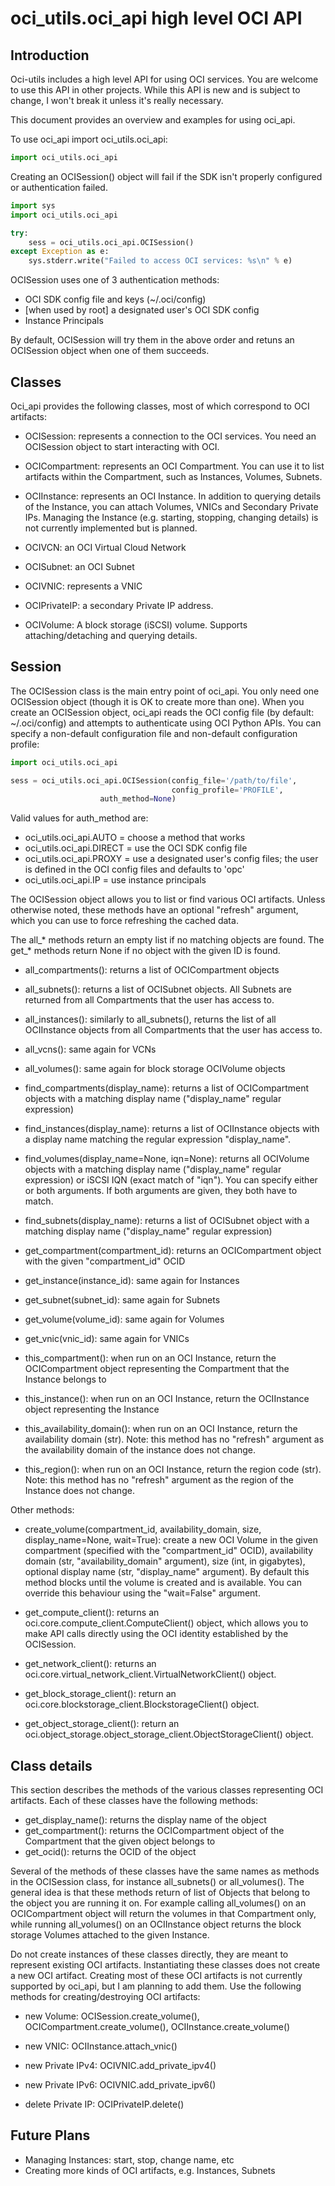 # oci_utils.oci_api high level OCI API

## Introduction

Oci-utils includes a high level API for using OCI services.  You are welcome
to use this API in other projects.
While this API is new and is subject to change, I won't break it unless it's
really necessary.

This document provides an overview and examples for using oci_api.

To use oci_api import oci_utils.oci_api:

```python
import oci_utils.oci_api
```

Creating an OCISession() object will fail if the SDK isn't properly
configured or authentication failed.

```python
import sys
import oci_utils.oci_api

try:
    sess = oci_utils.oci_api.OCISession()
except Exception as e:
    sys.stderr.write("Failed to access OCI services: %s\n" % e)
```

OCISession uses one of 3 authentication methods:
* OCI SDK config file and keys (~/.oci/config)
* [when used by root] a designated user's OCI SDK config
* Instance Principals

By default, OCISession will try them in the above order and retuns an OCISession
object when one of them succeeds.

## Classes

Oci_api provides the following classes, most of which correspond to OCI
artifacts:

* OCISession: represents a connection to the OCI services.  You need an
  OCISession object to start interacting with OCI.

* OCICompartment: represents an OCI Compartment.  You can use it to list
  artifacts within the Compartment, such as Instances, Volumes, Subnets.

* OCIInstance: represents an OCI Instance.  In addition to querying details
  of the Instance, you can attach Volumes, VNICs and Secondary Private IPs.
  Managing the Instance (e.g. starting, stopping, changing details) is not
  currently implemented but is planned.

* OCIVCN: an OCI Virtual Cloud Network

* OCISubnet: an OCI Subnet

* OCIVNIC: represents a VNIC

* OCIPrivateIP: a secondary Private IP address.

* OCIVolume: A block storage (iSCSI) volume.  Supports attaching/detaching and
  querying details.

## Session

The OCISession class is the main entry point of oci_api.  You only need one
OCISession object (though it is OK to create more than one).  When you create
an OCISession object, oci_api reads the OCI config file (by default:
~/.oci/config) and attempts to authenticate using OCI Python APIs.
You can specify a non-default configuration file and non-default configuration
profile:

```python
import oci_utils.oci_api

sess = oci_utils.oci_api.OCISession(config_file='/path/to/file',
                                    config_profile='PROFILE',
				    auth_method=None)
```

Valid values for auth_method are:
 * oci_utils.oci_api.AUTO = choose a method that works
 * oci_utils.oci_api.DIRECT = use the OCI SDK config file
 * oci_utils.oci_api.PROXY = use a designated user's config files; the user is defined in the OCI config files and defaults to 'opc'
 * oci_utils.oci_api.IP = use instance principals


The OCISession object allows you to list or find various OCI artifacts.
Unless otherwise noted, these methods have an optional "refresh" argument,
which you can use to force refreshing the cached data.

The all_* methods return an empty list if no matching objects are found.
The get_* methods return None if no object with the given ID is found.

* all_compartments(): returns a list of OCICompartment objects

* all_subnets(): returns a list of OCISubnet objects.  All Subnets are
  returned from all Compartments that the user has access to.

* all_instances(): similarly to all_subnets(), returns the list of all
  OCIInstance objects from all Compartments that the user has access to.

* all_vcns(): same again for VCNs

* all_volumes(): same again for block storage OCIVolume objects

* find_compartments(display_name): returns a list of OCICompartment objects
  with a matching display name ("display_name" regular expression)

* find_instances(display_name): returns a list of OCIInstance objects with a
  display name matching the regular expression "display_name".

* find_volumes(display_name=None, iqn=None): returns all OCIVolume objects
  with a matching display name ("display_name" regular expression) or iSCSI
  IQN (exact match of "iqn").  You can specify either or both arguments.
  If both arguments are given, they both have to match.

* find_subnets(display_name): returns a list of OCISubnet object with a
  matching display name ("display_name" regular expression)

* get_compartment(compartment_id): returns an OCICompartment object with the
  given "compartment_id" OCID

* get_instance(instance_id): same again for Instances

* get_subnet(subnet_id): same again for Subnets

* get_volume(volume_id): same again for Volumes

* get_vnic(vnic_id): same again for VNICs

* this_compartment(): when run on an OCI Instance, return the OCICompartment
  object representing the Compartment that the Instance belongs to

* this_instance(): when run on an OCI Instance, return the OCIInstance
  object representing the Instance

* this_availability_domain(): when run on an OCI Instance, return the
  availability domain (str).  Note: this method has no "refresh" argument
  as the availability domain of the instance does not change.

* this_region(): when run on an OCI Instance, return the region code (str).
  Note: this method has no "refresh" argument as the region of the Instance
  does not change.

Other methods:

* create_volume(compartment_id, availability_domain, size,
  display_name=None, wait=True): create a new OCI Volume in the given
  compartment (specified with the "compartment_id" OCID), availability domain
  (str, "availability_domain" argument), size (int, in gigabytes),
  optional display name (str, "display_name" argument).  By default
  this method blocks until the volume is created and is available.  You can
  override this behaviour using the "wait=False" argument.

* get_compute_client(): returns an oci.core.compute_client.ComputeClient()
  object, which allows you to make API calls directly using the OCI identity
  established by the OCISession.

* get_network_client(): returns an
  oci.core.virtual_network_client.VirtualNetworkClient() object.

* get_block_storage_client(): return an
  oci.core.blockstorage_client.BlockstorageClient() object.

* get_object_storage_client(): return an
  oci.object_storage.object_storage_client.ObjectStorageClient() object.

## Class details

This section describes the methods of the various classes representing OCI
artifacts.  Each of these classes have the following methods:

* get_display_name(): returns the display name of the object
* get_compartment(): returns the OCICompartment object of the Compartment
  that the given object belongs to
* get_ocid(): returns the OCID of the object

Several of the methods of these classes have the same names as methods
in the OCISession class, for instance all_subnets() or all_volumes().
The general idea is that these methods return of list of Objects that
belong to the object you are running it on.  For example calling
all_volumes() on an OCICompartment object will return the volumes in that
Compartment only, while running all_volumes() on an OCIInstance object
returns the block storage Volumes attached to the given Instance.

Do not create instances of these classes directly, they are meant to
represent existing OCI artifacts.  Instantiating these classes does not
create a new OCI artifact.  Creating most of these OCI artifacts is not
currently supported by oci_api, but I am planning to add them.
Use the following methods for creating/destroying OCI artifacts:

* new Volume: OCISession.create_volume(), OCICompartment.create_volume(),
  OCIInstance.create_volume()

* new VNIC: OCIInstance.attach_vnic()

* new Private IPv4: OCIVNIC.add_private_ipv4()

* new Private IPv6: OCIVNIC.add_private_ipv6()

* delete Private IP: OCIPrivateIP.delete()


## Future Plans

* Managing Instances: start, stop, change name, etc
* Creating more kinds of OCI artifacts, e.g. Instances, Subnets

